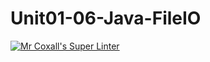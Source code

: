 # Unit01-06-Java-FileIO
[![Mr Coxall's Super Linter](https://github.com/ICS4U-Programming-AlexanderM/Unit01-06-Java-FileIO/workflows/Mr%20Coxall's%20Super%20Linter/badge.svg)](https://github.com/ICS4U-Programming-AlexanderM/Unit01-06-Java-FileIO/actions/)
